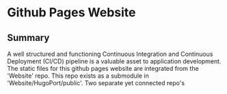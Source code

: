 # Github Pages Website

## Summary
  A well structured and functioning Continuous Integration and Continuous Deployment (CI/CD) pipeline is a valuable asset to application development. The static files for this github pages website are integrated from the 'Website' repo. This repo exists as a submodule in 'Website/HugoPort/public'. Two separate yet connected repo's 
